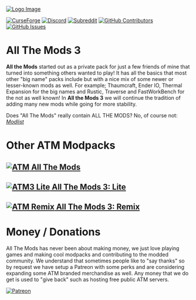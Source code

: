 [![Logo Image](https://i.imgur.com/R3RgVCP.png)](https://minecraft.curseforge.com/members/ATMTeam/projects)

[![CurseForge](http://cf.way2muchnoise.eu/full_269708_downloads.svg)](https://minecraft.curseforge.com/projects/all-the-mods-3)
[![Discord](https://img.shields.io/discord/254530689225981953.svg?&label=discord)](https://discordapp.com/invite/rbSZNDQ)
[![Subreddit](https://img.shields.io/badge/subreddit-r%2Fallthemods-red.svg)](https://reddit.com/r/allthemods)
[![GitHub Contributors](https://img.shields.io/github/contributors/AllTheMods/ATM-3.svg)](https://github.com/AllTheMods/ATM-3/graphs/contributors)
[![GitHub Issues](https://img.shields.io/github/issues/AllTheMods/ATM-3.svg)](https://github.com/AllTheMods/ATM-3/issues)

# All The Mods 3
**All the Mods** started out as a private pack for just a few friends of mine that turned into something others wanted to play! It has all the basics that most other "big name" packs include but with a nice mix of some newer or lesser-known mods as well. For example; Thaumcraft, Ender IO, Thermal Expansion for the big names and Rustic, Traverse and FastWorkBench for the not as well known! In **All the Mods 3** we will continue the tradition of adding many new mods while going for more stability.

Does "All The Mods" really contain ALL THE MODS? No, of course not: *[Modlist](https://rawgit.com/AllTheMods/ATM-3/master/modlist.html)*

# Other ATM Modpacks
[![ATM](http://cf.way2muchnoise.eu/full_242462_downloads.svg) All The Mods](https://minecraft.curseforge.com/projects/all-the-mods)
--
[![ATM3 Lite](http://cf.way2muchnoise.eu/full_274129_downloads.svg) All The Mods 3: Lite](https://minecraft.curseforge.com/projects/atm-3-lite)
--
[![ATM Remix](http://cf.way2muchnoise.eu/full_301845_downloads.svg) All The Mods 3: Remix](https://minecraft.curseforge.com/projects/all-the-mods-3-remix)
--

# Money / Donations
All The Mods has never been about making money, we just love playing games and making cool modpacks and contributing to the modded community. We understand that sometimes people like to "say thanks" so by request we have setup a Patreon with some perks and are considering expanding some ATM branded merchandise as well. Any money that we do get is used to "give back" such as hosting free public ATM servers.

[![Patreon](https://c5.patreon.com/external/logo/become_a_patron_button.png)](https://www.patreon.com/allthemods)
